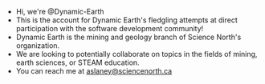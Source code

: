 - Hi, we're @Dynamic-Earth
- This is the account for Dynamic Earth's fledgling attempts at direct participation with the software development community!
- Dynamic Earth is the mining and geology branch of Science North's organization. 
- We are looking to potentially collaborate on topics in the fields of mining, earth sciences, or STEAM education.
- You can reach me at aslaney@sciencenorth.ca

<!---
Dynamic-Earth/Dynamic-Earth is a ✨ special ✨ repository because its `README.md` (this file) appears on your GitHub profile.
You can click the Preview link to take a look at your changes.
--->
